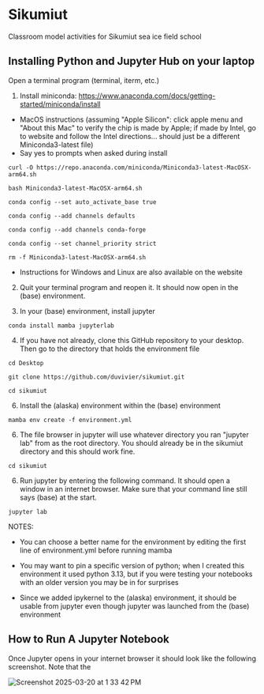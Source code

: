 # Sikumiut
Classroom model activities for Sikumiut sea ice field school


## Installing Python and Jupyter Hub on  your laptop

Open a terminal program (terminal, iterm, etc.)

1. Install miniconda: https://www.anaconda.com/docs/getting-started/miniconda/install

  -  MacOS instructions (assuming "Apple Silicon": click apple menu and "About this Mac"
      to verify the chip is made by Apple; if made by Intel, go to website and follow the
      Intel directions... should just be a different Miniconda3-latest file)
  - Say yes to prompts when asked during install

```
curl -O https://repo.anaconda.com/miniconda/Miniconda3-latest-MacOSX-arm64.sh
```
```
bash Miniconda3-latest-MacOSX-arm64.sh
```
```
conda config --set auto_activate_base true
```
```
conda config --add channels defaults
```
```
conda config --add channels conda-forge
```
```
conda config --set channel_priority strict
```
```
rm -f Miniconda3-latest-MacOSX-arm64.sh
```

  - Instructions for Windows and Linux are also available on the website

2. Quit your terminal program and reopen it. It should now open in the (base) environment.

3. In your (base) environment, install jupyter

```
conda install mamba jupyterlab
```

4. If you have not already, clone this GitHub repository to your desktop. Then go to the directory that holds the environment file
   
```
cd Desktop
```
```
git clone https://github.com/duvivier/sikumiut.git
```
```
cd sikumiut
```

6. Install the (alaska) environment within the (base) environment

```
mamba env create -f environment.yml
```

6. The file browser in jupyter will use whatever directory you ran "jupyter lab" from as
  the root directory. You should already be in the sikumiut directory and this should work fine.

```
cd sikumiut
```

6. Run jupyter by entering the following command. It should open a window in an internet browser.
   Make sure that your command line still says (base) at the start.

```
jupyter lab
```

NOTES:

* You can choose a better name for the environment by editing the first line of
  environment.yml before running mamba

* You may want to pin a specific version of python; when I created this environment it used
  python 3.13, but if you were testing your notebooks with an older version you may be in
  for surprises

* Since we added ipykernel to the (alaska) environment, it should be usable from jupyter
  even though jupyter was launched from the (base) environment


## How to Run A Jupyter Notebook

Once Jupyter opens in your internet browser it should look like the following screenshot. Note that the

![Screenshot 2025-03-20 at 1 33 42 PM](https://github.com/user-attachments/assets/c35cf701-f4c1-4f37-921f-f2aa8b70395f)

